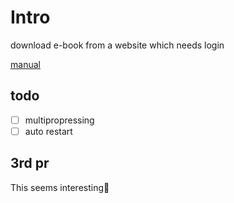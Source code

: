 # Intro
download e-book from a website which needs login

[manual](https://blog.csdn.net/cfyin/article/details/102641469)

## todo 
- [ ] multipropressing
- [ ] auto restart

## 3rd pr
This seems interesting🤔 
